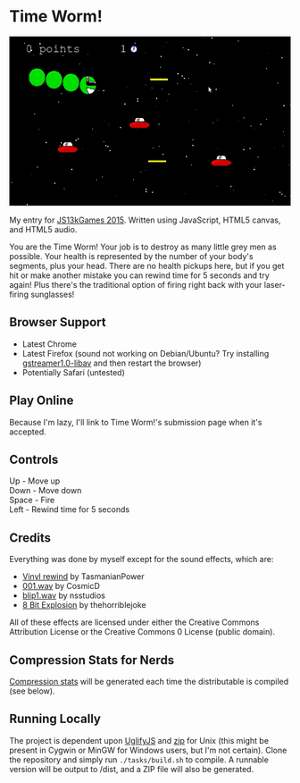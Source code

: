 # Time Worm!

![Screenshot](screenshots/full.jpeg)

My entry for [JS13kGames 2015](http://js13kgames.com/). Written using JavaScript, HTML5 canvas, and HTML5 audio.

You are the Time Worm! Your job is to destroy as many little grey men as possible. Your health is represented by the number of your body's segments, plus your head. There are no health pickups here, but if you get hit or make another mistake you can rewind time for 5 seconds and try again! Plus there's the traditional option of firing right back with your laser-firing sunglasses!

## Browser Support

* Latest Chrome
* Latest Firefox (sound not working on Debian/Ubuntu? Try installing [gstreamer1.0-libav](https://packages.debian.org/search?keywords=gstreamer1.0-libav) and then restart the browser)
* Potentially Safari (untested)

## Play Online
Because I'm lazy, I'll link to Time Worm!'s submission page when it's accepted.

## Controls
Up - Move up  
Down - Move down  
Space - Fire  
Left - Rewind time for 5 seconds  

## Credits
Everything was done by myself except for the sound effects, which are:

* [Vinyl rewind](https://freesound.org/people/TasmanianPower/sounds/162493/) by TasmanianPower
* [001.wav](https://freesound.org/people/CosmicD/sounds/33482/) by CosmicD
* [blip1.wav](https://freesound.org/people/nsstudios/sounds/321103/) by nsstudios
* [8 Bit Explosion](https://freesound.org/people/thehorriblejoke/sounds/259962/) by thehorriblejoke

All of these effects are licensed under either the Creative Commons Attribution License or the Creative Commons 0 License (public domain).

## Compression Stats for Nerds
[Compression stats](COMPRESSION.md) will be generated each time the distributable is compiled (see below).

## Running Locally
The project is dependent upon [UglifyJS](https://github.com/mishoo/UglifyJS2) and [zip](http://linux.die.net/man/1/zip) for Unix (this might be present in Cygwin or MinGW for Windows users, but I'm not certain). Clone the repository and simply run `./tasks/build.sh` to compile. A runnable version will be output to /dist, and a ZIP file will also be generated.
